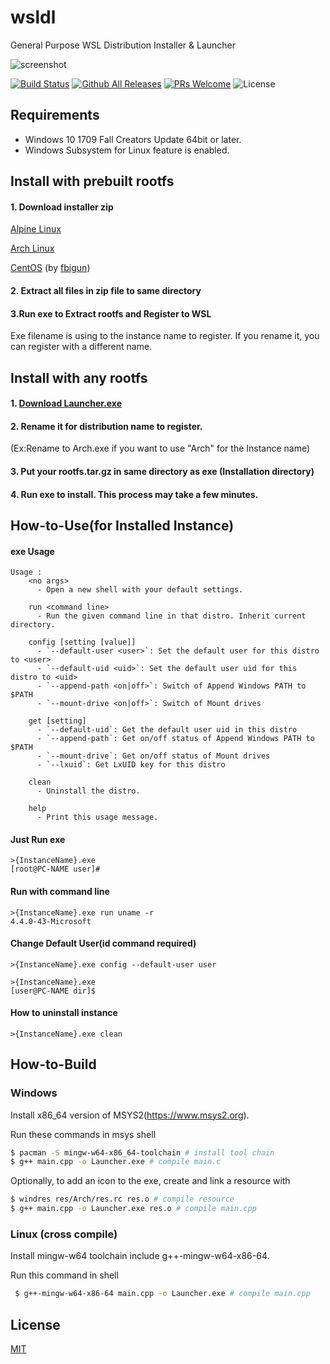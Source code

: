 # wsldl
General Purpose WSL Distribution Installer & Launcher


![screenshot](https://raw.githubusercontent.com/wiki/yuk7/wsldl/img/Arch_Alpine_Ubuntu.png)

[![Build Status](https://img.shields.io/travis/yuk7/wsldl.svg?branch=master&style=flat-square)](https://travis-ci.org/yuk7/wsldl)
[![Github All Releases](https://img.shields.io/github/downloads/yuk7/wsldl/total.svg?style=flat-square)](https://github.com/yuk7/wsldl/releases/latest)
[![PRs Welcome](https://img.shields.io/badge/PRs-welcome-brightgreen.svg?style=flat-square)](http://makeapullrequest.com)
![License](https://img.shields.io/github/license/yuk7/wsldl.svg?style=flat-square)



## Requirements
* Windows 10 1709 Fall Creators Update 64bit or later.
* Windows Subsystem for Linux feature is enabled.

## Install with prebuilt rootfs
#### 1. Download installer zip
[Alpine Linux](https://github.com/yuk7/AlpineWSL)

[Arch Linux](https://github.com/yuk7/ArchWSL)

[CentOS](https://github.com/fbigun/WSL-Distro-Rootfs) (by [fbigun](https://github.com/fbigun))

#### 2. Extract all files in zip file to same directory

#### 3.Run exe to Extract rootfs and Register to WSL
Exe filename is using to the instance name to register.
If you rename it, you can register with a different name.


## Install with any rootfs
#### 1. [Download Launcher.exe](https://github.com/yuk7/wsldl/releases/latest)
#### 2. Rename it for distribution name to register.
(Ex:Rename to Arch.exe if you want to use "Arch" for the Instance name)
#### 3. Put your rootfs.tar.gz in same directory as exe (Installation directory)
#### 4. Run exe to install. This process may take a few minutes.


## How-to-Use(for Installed Instance)
#### exe Usage
```dos
Usage :
    <no args>
      - Open a new shell with your default settings.

    run <command line>
      - Run the given command line in that distro. Inherit current directory.

    config [setting [value]]
      - `--default-user <user>`: Set the default user for this distro to <user>
      - `--default-uid <uid>`: Set the default user uid for this distro to <uid>
      - `--append-path <on|off>`: Switch of Append Windows PATH to $PATH
      - `--mount-drive <on|off>`: Switch of Mount drives

    get [setting]
      - `--default-uid`: Get the default user uid in this distro
      - `--append-path`: Get on/off status of Append Windows PATH to $PATH
      - `--mount-drive`: Get on/off status of Mount drives
      - `--lxuid`: Get LxUID key for this distro

    clean
      - Uninstall the distro.

    help
      - Print this usage message.
```


#### Just Run exe
```dos
>{InstanceName}.exe
[root@PC-NAME user]#
```

#### Run with command line
```dos
>{InstanceName}.exe run uname -r
4.4.0-43-Microsoft

```

#### Change Default User(id command required)
```dos
>{InstanceName}.exe config --default-user user

>{InstanceName}.exe
[user@PC-NAME dir]$
```

#### How to uninstall instance
```dos
>{InstanceName}.exe clean

```

## How-to-Build
### Windows
Install x86_64 version of MSYS2(https://www.msys2.org).

Run these commands in msys shell
```bash
$ pacman -S mingw-w64-x86_64-toolchain # install tool chain
$ g++ main.cpp -o Launcher.exe # compile main.c
```

Optionally, to add an icon to the exe, create and link a resource with
```bash
$ windres res/Arch/res.rc res.o # compile resource
$ g++ main.cpp -o Launcher.exe res.o # compile main.cpp
```

### Linux (cross compile)
Install mingw-w64 toolchain include g++-mingw-w64-x86-64.

Run this command in shell
```bash
 $ g++-mingw-w64-x86-64 main.cpp -o Launcher.exe # compile main.cpp
```
## License
[MIT](https://github.com/yuk7/wsldl/blob/master/LICENSES.md)
